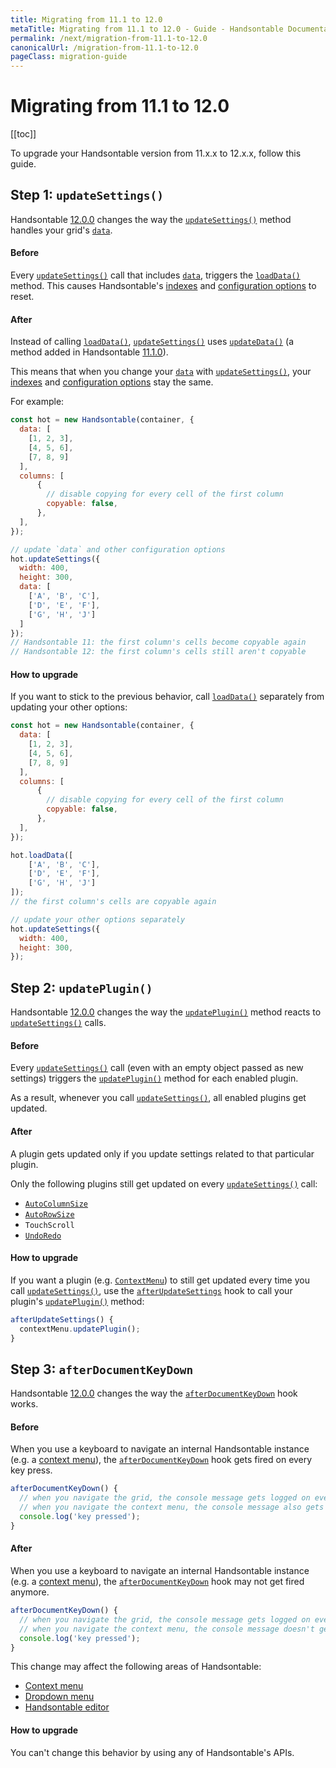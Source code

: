 ```yaml
---
title: Migrating from 11.1 to 12.0
metaTitle: Migrating from 11.1 to 12.0 - Guide - Handsontable Documentation
permalink: /next/migration-from-11.1-to-12.0
canonicalUrl: /migration-from-11.1-to-12.0
pageClass: migration-guide
---
```


# Migrating from 11.1 to 12.0

[[toc]]

To upgrade your Handsontable version from 11.x.x to 12.x.x, follow this guide.

## Step 1: `updateSettings()`

Handsontable [12.0.0](https://github.com/handsontable/handsontable/releases/tag/12.0.0) changes the way the [`updateSettings()`](@/api/core.md#updatesettings) method handles your grid's [`data`](@/api/options.md#data).

#### Before

Every [`updateSettings()`](@/api/core.md#updatesettings) call that includes [`data`](@/api/options.md#data), triggers the [`loadData()`](@/api/core.md#loaddata) method. This causes Handsontable's [indexes](@/api/indexmapper.md) and [configuration options](@/guides/getting-started/setting-options.md) to reset.

#### After

Instead of calling [`loadData()`](@/api/core.md#loaddata), [`updateSettings()`](@/api/core.md#updatesettings) uses [`updateData()`](@/api/core.md#updatedata) (a method added in Handsontable [11.1.0](https://github.com/handsontable/handsontable/releases/tag/11.1.0)).

This means that when you change your [`data`](@/api/options.md#data) with [`updateSettings()`](@/api/core.md#updatesettings), your [indexes](@/api/indexmapper.md) and [configuration options](@/guides/getting-started/setting-options.md) stay the same.

For example:

```js
const hot = new Handsontable(container, {
  data: [
    [1, 2, 3],
    [4, 5, 6],
    [7, 8, 9]
  ],
  columns: [
      {
        // disable copying for every cell of the first column
        copyable: false,
      },
  ],
});

// update `data` and other configuration options
hot.updateSettings({
  width: 400,
  height: 300,
  data: [
    ['A', 'B', 'C'],
    ['D', 'E', 'F'],
    ['G', 'H', 'J']
  ]
});
// Handsontable 11: the first column's cells become copyable again
// Handsontable 12: the first column's cells still aren't copyable
```

#### How to upgrade

If you want to stick to the previous behavior, call [`loadData()`](@/api/core.md#loaddata) separately from updating your other options:

```js
const hot = new Handsontable(container, {
  data: [
    [1, 2, 3],
    [4, 5, 6],
    [7, 8, 9]
  ],
  columns: [
      {
        // disable copying for every cell of the first column
        copyable: false,
      },
  ],
});

hot.loadData([
    ['A', 'B', 'C'],
    ['D', 'E', 'F'],
    ['G', 'H', 'J']
]);
// the first column's cells are copyable again

// update your other options separately
hot.updateSettings({
  width: 400,
  height: 300,
});
```

## Step 2: `updatePlugin()`

Handsontable [12.0.0](https://github.com/handsontable/handsontable/releases/tag/12.0.0) changes the way the [`updatePlugin()`](@/api/autocolumnsize.md#updateplugin) method reacts to [`updateSettings()`](@/api/core.md#updatesettings) calls.

#### Before

Every [`updateSettings()`](@/api/core.md#updatesettings) call (even with an empty object passed as new settings) triggers 
the [`updatePlugin()`](@/api/autocolumnsize.md#updateplugin) method for each enabled plugin.

As a result, whenever you call [`updateSettings()`](@/api/core.md#updatesettings), all enabled plugins get updated.

#### After

A plugin gets updated only if you update settings related to that particular plugin.

Only the following plugins still get updated on every [`updateSettings()`](@/api/core.md#updatesettings) call:
  - [`AutoColumnSize`](@/api/autocolumnsize.md)
  - [`AutoRowSize`](@/api/autorowsize.md)
  - `TouchScroll`
  - [`UndoRedo`](@/api/undoredo.md)

#### How to upgrade

If you want a plugin (e.g. [`ContextMenu`](@/api/contextmenu.md)) to still get updated every time you call [`updateSettings()`](@/api/core.md#updatesettings), use the [`afterUpdateSettings`](@/api/hooks.md#afterupdatesettings) hook to call your plugin's [`updatePlugin()`](@/api/autocolumnsize.md#updateplugin) method:

```js
afterUpdateSettings() {
  contextMenu.updatePlugin();
}
```

## Step 3: `afterDocumentKeyDown`

Handsontable [12.0.0](https://github.com/handsontable/handsontable/releases/tag/12.0.0) changes the way the [`afterDocumentKeyDown`](@/api/hooks.md#afterdocumentkeydown) hook works.

#### Before

When you use a keyboard to navigate an internal Handsontable instance (e.g. a [context menu](@/guides/accessories-and-menus/context-menu.md)), the [`afterDocumentKeyDown`](@/api/hooks.md#afterdocumentkeydown) hook gets fired on every key press.

```js
afterDocumentKeyDown() {
  // when you navigate the grid, the console message gets logged on every key press
  // when you navigate the context menu, the console message also gets logged on every key press
  console.log('key pressed');
}
```

#### After

When you use a keyboard to navigate an internal Handsontable instance (e.g. a [context menu](@/guides/accessories-and-menus/context-menu.md)), the [`afterDocumentKeyDown`](@/api/hooks.md#afterdocumentkeydown) hook may not get fired anymore.

```js
afterDocumentKeyDown() {
  // when you navigate the grid, the console message gets logged on every key press
  // when you navigate the context menu, the console message doesn't get logged at all
  console.log('key pressed');
}
```

This change may affect the following areas of Handsontable:
- [Context menu](@/api/contextmenu.md)
- [Dropdown menu](@/api/dropdownmenu.md)
- [Handsontable editor](@/guides/cell-types/handsontable-cell-type.md)

#### How to upgrade

You can't change this behavior by using any of Handsontable's APIs.